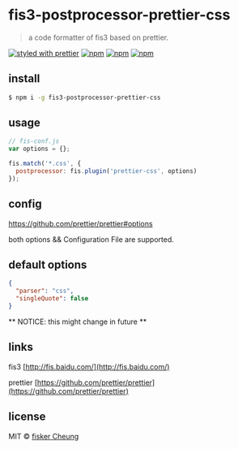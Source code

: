 # fis3-postprocessor-prettier-css

> a code formatter of fis3 based on prettier.

[![styled with prettier](https://img.shields.io/badge/styled_with-prettier-ff69b4.svg?style=flat-square)](https://github.com/prettier/prettier)
[![npm](https://img.shields.io/npm/v/fis3-postprocessor-prettier-css.svg?style=flat-square)](https://www.npmjs.com/package/fis3-postprocessor-prettier-css)
[![npm](https://img.shields.io/npm/dt/fis3-postprocessor-prettier-css.svg?style=flat-square)](https://www.npmjs.com/package/fis3-postprocessor-prettier-css)
[![npm](https://img.shields.io/npm/dm/fis3-postprocessor-prettier-css.svg?style=flat-square)](https://www.npmjs.com/package/fis3-postprocessor-prettier-css)

## install

```sh
$ npm i -g fis3-postprocessor-prettier-css
```

## usage
```js
// fis-conf.js
var options = {};

fis.match('*.css', {
  postprocessor: fis.plugin('prettier-css', options)
});
```

## config
https://github.com/prettier/prettier#options

both options && Configuration File are supported.



## default options
```json
{
  "parser": "css",
  "singleQuote": false
}
```
** NOTICE: this might change in future **


## links

  fis3 [http://fis.baidu.com/](http://fis.baidu.com/)

  prettier [https://github.com/prettier/prettier](https://github.com/prettier/prettier)


## license
MIT © [fisker Cheung](https://github.com/fisker)
